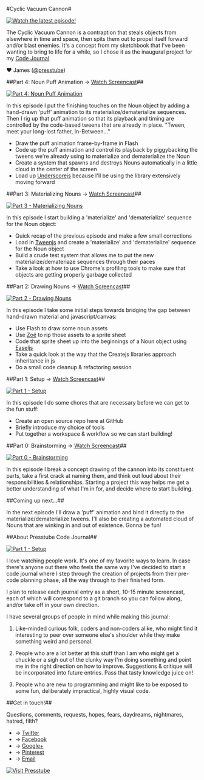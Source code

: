 



#Cyclic Vacuum Cannon#

[![Watch the latest episode!](http://presstube.com/cyclic-vacuum-cannon/img/cvc-dark-title-screen.jpg)](https://vimeo.com/53878161 "Watch the latest episode!")

The Cyclic Vacuum Cannon is a contraption that steals objects from elsewhere in time and space, then spits them out to propel itself forward and/or blast enemies. It's a concept from my sketchbook that I've been wanting to bring to life for a while, so I chose it as the inaugural project for my [Code Journal](#about-presstube-code-journal "About Presstube Code Journal").

<!-- You can find out more about the Cyclic Vacuum Cannon at [its other home at Presstube](http://presstube.com/cyclic-vacuum-cannon "Cyclic Vacuum Cannon at Presstube"). -->

♥ James ([@presstube](http://twitter.com/presstube "Presstube on Twitter"))




##Part 4: Noun Puff Animation → [Watch Screencast](https://vimeo.com/53878161 "Watch Part 4: Noun Puff Animation")##

[![Part 4: Noun Puff Animation](http://presstube.com/cyclic-vacuum-cannon/img/vimeo-screenshot-part-4.jpg)](https://vimeo.com/53878161 "Watch Part 4: Noun Puff Animation")

In this episode I put the finishing touches on the Noun object by adding a hand-drawn 'puff' animation to its materialize/dematerialize sequences. Then I rig up that puff animation so that its playback and timing are controlled by the code-based tweens that are already in place. "Tween, meet your long-lost father, In-Between..."

- Draw the puff animation frame-by-frame in Flash
- Code up the puff animation and control its playback by piggybacking the tweens we're already using to materialize and dematerialize the Noun
- Create a system that spawns and destroys Nouns automatically in a little cloud in the center of the screen
- Load up [Underscorejs](http://underscorejs.org/ "Underscorejs") because I'll be using the library extensively moving forward





##Part 3: Materializing Nouns → [Watch Screencast](https://vimeo.com/53179569 "Watch Part 3: Materializing Nouns")##

[![Part 3 - Materializing Nouns](http://presstube.com/cyclic-vacuum-cannon/img/vimeo-screenshot-part-3.jpg)](https://vimeo.com/53179569 "Watch Part 3: Materializing Nouns")

In this episode I start building a 'materialize' and 'dematerialize' sequence for the Noun object:

- Quick recap of the previous episode and make a few small corrections
- Load in [Tweenjs](http://createjs.com/#!/TweenJS "Tweenjs") and create a 'materialize' and 'dematerialize' sequence for the Noun object
- Build a crude test system that allows me to put the new materialize/demateriaze sequences through their paces
- Take a look at how to use Chrome's profiling tools to make sure that objects are getting properly garbage collected





##Part 2: Drawing Nouns → [Watch Screencast](https://vimeo.com/50235100 "Watch Part 2: Drawing Nouns")##

[![Part 2 - Drawing Nouns](http://presstube.com/cyclic-vacuum-cannon/img/vimeo-screenshot-part-2.jpg)](https://vimeo.com/52880743 "Watch Part 2: Drawing Nouns")

In this episode I take some initial steps towards bridging the gap between hand-drawn material and javascript/canvas:

- Use Flash to draw some noun assets 
- Use [Zoë](http://createjs.com/#!/Zoe "Go get Zoë") to rip those assets to a sprite sheet
- Code that sprite sheet up into the beginnings of a Noun object using [Easeljs](http://createjs.com/#!/EaselJS "Go get Easeljs")
- Take a quick look at the way that the Createjs libraries approach inheritance in js
- Do a small code cleanup & refactoring session





##Part 1: Setup → [Watch Screencast](https://vimeo.com/50235100 "Watch Part 1: Setup")##

[![Part 1 - Setup](http://presstube.com/cyclic-vacuum-cannon/img/vimeo-screenshot-part-1.jpg)](https://vimeo.com/50235100 "Watch Part 1: Setup")

In this episode I do some chores that are necessary before we can get to the fun stuff: 

- Create an open source repo here at GitHub 
- Briefly introduce my choice of tools 
- Put together a workspace & workflow so we can start building!





##Part 0: Brainstorming → [Watch Screencast](https://vimeo.com/48454761 "Watch Part 0: Brainstorming on Vimeo")##

[![Part 0 - Brainstorming](http://presstube.com/cyclic-vacuum-cannon/img/vimeo-screenshot-part-0.jpg)](https://vimeo.com/48454761 "Watch Part 0: Brainstorming")

In this episode I break a concept drawing of the cannon into its constituent parts, take a first crack at naming them, and think out loud about their responsibilities & relationships. Starting a project this way helps me get a better understanding of what I'm in for, and decide where to start building.




##Coming up next...##

In the next episode I'll draw a 'puff' animation and bind it directly to the materialize/dematerialize tweens. I'll also be creating a automated cloud of Nouns that are winking in and out of existence. Gonna be fun!




##About Presstube Code Journal##

[![Part 1 - Setup](http://presstube.com/cyclic-vacuum-cannon/img/code-journal-dark-title-screen.jpg)](https://vimeo.com/50235100 "Watch Part 1: Setup")

I love watching people work. It's one of my favorite ways to learn. In case there's anyone out there who feels the same way I've decided to start a code journal where I step through the creation of projects from their pre-code planning phase, all the way through to their finished form.

I plan to release each journal entry as a short, 10-15 minute screencast, each of which will correspond to a git branch so you can follow along, and/or take off in your own direction.

I have several groups of people in mind while making this journal:

1. Like-minded curious folk, coders and non-coders alike, who might find it interesting to peer over someone else's shoulder while they make something weird and personal. 

2. People who are a lot better at this stuff than I am who might get a chuckle or a sigh out of the clunky way I'm doing something and point me in the right direction on how to improve. Suggestions & critique will be incorporated into future entries. Pass that tasty knowledge juice on!

3. People who are new to programming and might like to be exposed to some fun, deliberately impractical, highly visual code.




##Get in touch!##

Questions, comments, requests, hopes, fears, daydreams, nightmares, hatred, filth?

- → [Twitter](http://twitter.com/presstube "@Presstube on Twitter")  
- → [Facebook](http://www.facebook.com/presstubecom "Presstube on Facebook")  
- → [Google+](https://plus.google.com/106858098085928290587/posts "Presstube on Google+")  
- → [Pinterest](http://pinterest.com/presstube/ "Presstube on Pinterest")  
- → [Email](mailto:j@presstube.com "Email James Paterson")


[![Visit Presstube](http://presstube.com/cyclic-vacuum-cannon/img/pt_logo_black.png)](http://presstube.com "Visit Presstube")


